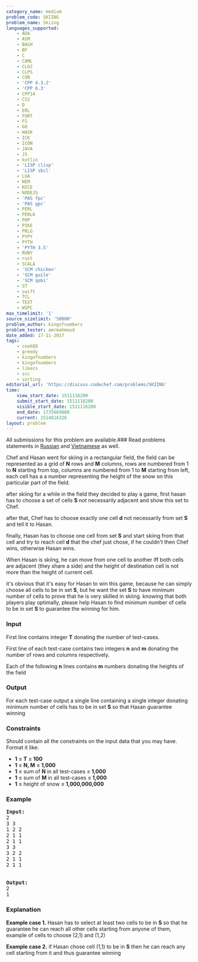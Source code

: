 ```yaml
---
category_name: medium
problem_code: SKIING
problem_name: Skiing
languages_supported:
    - ADA
    - ASM
    - BASH
    - BF
    - C
    - CAML
    - CLOJ
    - CLPS
    - COB
    - 'CPP 4.3.2'
    - 'CPP 6.3'
    - CPP14
    - CS2
    - D
    - ERL
    - FORT
    - FS
    - GO
    - HASK
    - ICK
    - ICON
    - JAVA
    - JS
    - kotlin
    - 'LISP clisp'
    - 'LISP sbcl'
    - LUA
    - NEM
    - NICE
    - NODEJS
    - 'PAS fpc'
    - 'PAS gpc'
    - PERL
    - PERL6
    - PHP
    - PIKE
    - PRLG
    - PYPY
    - PYTH
    - 'PYTH 3.5'
    - RUBY
    - rust
    - SCALA
    - 'SCM chicken'
    - 'SCM guile'
    - 'SCM qobi'
    - ST
    - swift
    - TCL
    - TEXT
    - WSPC
max_timelimit: '1'
source_sizelimit: '50000'
problem_author: kingofnumbers
problem_tester: amrmahmoud
date_added: 17-11-2017
tags:
    - cook88
    - greedy
    - kingofnumbers
    - kingofnumbers
    - likecs
    - scc
    - sorting
editorial_url: 'https://discuss.codechef.com/problems/SKIING'
time:
    view_start_date: 1511116200
    submit_start_date: 1511116200
    visible_start_date: 1511116200
    end_date: 1735669800
    current: 1514816326
layout: problem
---
```

All submissions for this problem are available.### Read problems statements in [Russian](http://www.codechef.com/download/translated/COOK88/russian/SKIING.pdf) and [Vietnamese](http://www.codechef.com/download/translated/COOK88/vietnamese/SKIING.pdf) as well.

Chef and Hasan went for skiing in a rectangular field, the field can be represented as a grid of **N** rows and **M** columns, rows are numbered from 1 to **N** starting from top, columns are numbered from 1 to **M** starting from left, each cell has a a number representing the height of the snow on this particular part of the field.

after skiing for a while in the field they decided to play a game, first hasan has to choose a set of cells **S** not necessarily adjacent and show this set to Chef.

after that, Chef has to choose exactly one cell **d** not necessarily from set **S** and tell it to Hasan.

finally, Hasan has to choose one cell from set **S** and start skiing from that cell and try to reach cell **d** that the chef just chose, if he couldn't then Chef wins, otherwise Hasan wins.

When Hasan is skiing, he can move from one cell to another iff both cells are adjacent (they share a side) and the height of destination cell is not more than the height of current cell.

it's obvious that it's easy for Hasan to win this game, because he can simply choose all cells to be in set **S**, but he want the set **S** to have minimum number of cells to prove that he is very skilled in skiing. knowing that both players play optimally, please help Hasan to find minimum number of cells to be in set **S** to guarantee the winning for him.

### Input

First line contains integer **T** donating the number of test-cases.

First line of each test-case contains two integers **n** and **m** donating the number of rows and columns respectively.

Each of the following **n** lines contains **m** numbers donating the heights of the field

### Output

For each test-case output a single line containing a single integer donating minimum number of cells has to be in set **S** so that Hasan guarantee winning

### Constraints

Should contain all the constraints on the input data that you may have. Format it like:

- **1** ≤ **T** ≤ **100**
- **1** ≤ **N, M** ≤ **1,000**
- **1** ≤ sum of **N** in all test-cases ≤ **1,000**
- **1** ≤ sum of **M** in all test-cases ≤ **1,000**
- **1** ≤ height of snow ≤ **1,000,000,000**

### Example

<pre><b>Input:</b>
2
3 3
1 2 2
2 1 1
2 1 1
3 3
3 2 2
2 1 1
2 1 1


<b>Output:</b>
2
1
</pre>
### Explanation

**Example case 1.** Hasan has to select at least two cells to be in **S** so that he guarantee he can reach all other cells starting from anyone of them, example of cells to choose (2,1) and (1,2)

**Example case 2.** if Hasan chose cell (1,1) to be in **S** then he can reach any cell starting from it and thus guarantee winning
